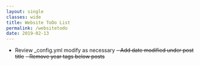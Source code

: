 ```yaml
---
layout: single
classes: wide
title: Website ToDo List
permalink: /websitetodo
date: 2019-02-13
---
```

- Review _config.yml modify as necessary
~~- Add date modified under post title~~
~~- Remove year tags below posts~~